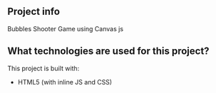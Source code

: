 
## Project info
Bubbles Shooter Game using Canvas js

## What technologies are used for this project?
This project is built with:
- HTML5 (with inline JS and CSS)